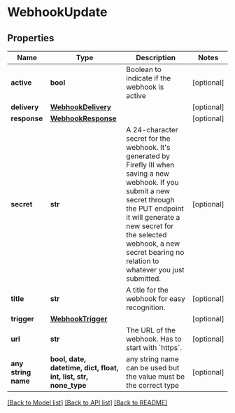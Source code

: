 # WebhookUpdate


## Properties
Name | Type | Description | Notes
------------ | ------------- | ------------- | -------------
**active** | **bool** | Boolean to indicate if the webhook is active | [optional] 
**delivery** | [**WebhookDelivery**](WebhookDelivery.md) |  | [optional] 
**response** | [**WebhookResponse**](WebhookResponse.md) |  | [optional] 
**secret** | **str** | A 24-character secret for the webhook. It&#39;s generated by Firefly III when saving a new webhook. If you submit a new secret through the PUT endpoint it will generate a new secret for the selected webhook, a new secret bearing no relation to whatever you just submitted. | [optional] 
**title** | **str** | A title for the webhook for easy recognition. | [optional] 
**trigger** | [**WebhookTrigger**](WebhookTrigger.md) |  | [optional] 
**url** | **str** | The URL of the webhook. Has to start with &#x60;https&#x60;. | [optional] 
**any string name** | **bool, date, datetime, dict, float, int, list, str, none_type** | any string name can be used but the value must be the correct type | [optional]

[[Back to Model list]](../README.md#documentation-for-models) [[Back to API list]](../README.md#documentation-for-api-endpoints) [[Back to README]](../README.md)


